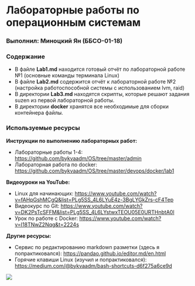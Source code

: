# Лабораторные работы по операционным системам
### Выполнил: Миноцкий Ян (ББСО-01-18)
### Содержание
- В файле **Lab1.md** находится готовый отчёт по лабораторной работе №1 (основные команды терминала Linux)
- В файле **Lab2.md** содержится отчёт к лабораторной работе №2 (настройка работоспособной системы с использованием lvm, raid)
- В директории **Lab3.md** находятся скрипты, которые решают задания suzen из первой лабораторной работы.
- В директории **docker** хранятся все необходимые для сборки контейнера файлы.

### Используемые ресурсы
**Инструкции по выполнению лабораторных работ:**
- Лабораторные работы 1-4: https://github.com/bykvaadm/OS/tree/master/admin
- Лабораторная работа по docker: https://github.com/bykvaadm/OS/tree/master/devops/docker/lab1

**Видеоуроки на YouTube:**
- Linux для начинающих: https://www.youtube.com/watch?v=fAHpGshMCgQ&list=PLg5SS_4L6LYuE4z-3BgLYGkZrs-cF4Tep
- Видеокурс по Git: https://www.youtube.com/watch?v=DK2PsTcSFFM&list=PLg5SS_4L6LYstwxTEOU05E0URTHnbtA0l
- Урок по работе с Docker: https://www.youtube.com/watch?v=I18TNwZ2Nqg&t=2224s

**Другие ресурсы:**
- Сервис по редактированию markdown разметки (здесь я попрактиковался): https://pandao.github.io/editor.md/en.html
- Горячие клавиши Linux (изучил и попрактиковался): https://medium.com/@bykvaadm/bash-shortcuts-d6f275a6ce9d

![](https://github.com/Yan-Minotskiy/labOS/blob/master/screenshots/image.png)
